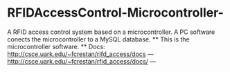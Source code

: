 # RFIDAccessControl-Microcontroller-
A RFID access control system based on a microcontroller. A PC software conects the microcontroller to a MySQL database. ** This is the microcontroller software. ** Docs: http://csce.uark.edu/~fcrestan/rifd_access/docs — http://csce.uark.edu/~fcrestan/rfid_access/docs/ — 
